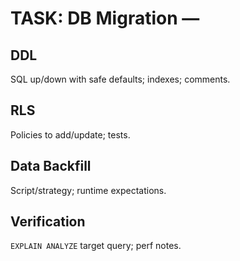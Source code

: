 # TASK: DB Migration — <Change>

## DDL
SQL up/down with safe defaults; indexes; comments.

## RLS
Policies to add/update; tests.

## Data Backfill
Script/strategy; runtime expectations.

## Verification
`EXPLAIN ANALYZE` target query; perf notes.
